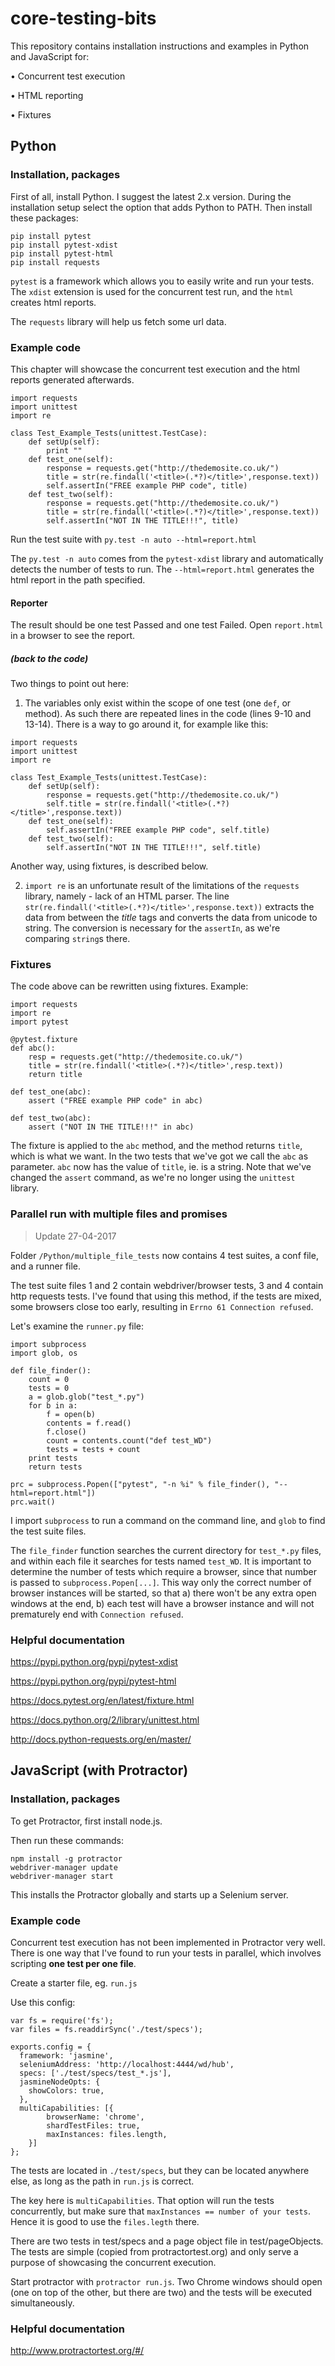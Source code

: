 # core-testing-bits

This repository contains installation instructions and examples in Python and JavaScript for:

• Concurrent test execution

• HTML reporting

• Fixtures

## Python

### Installation, packages

First of all, install Python. I suggest the latest 2.x version. During the installation setup select the option that adds Python to PATH.
Then install these packages:
```
pip install pytest
pip install pytest-xdist
pip install pytest-html
pip install requests
```

`pytest` is a framework which allows you to easily write and run your tests. The `xdist` extension is used for the concurrent test run, and the `html` creates html reports.

The `requests` library will help us fetch some url data.

### Example code

This chapter will showcase the concurrent test execution and the html reports generated afterwards.
```
import requests
import unittest
import re

class Test_Example_Tests(unittest.TestCase):
    def setUp(self):
        print ""
    def test_one(self):
        response = requests.get("http://thedemosite.co.uk/")
        title = str(re.findall('<title>(.*?)</title>',response.text))
        self.assertIn("FREE example PHP code", title)
    def test_two(self):
        response = requests.get("http://thedemosite.co.uk/")
        title = str(re.findall('<title>(.*?)</title>',response.text))
        self.assertIn("NOT IN THE TITLE!!!", title)
```

Run the test suite with `py.test -n auto --html=report.html`

The `py.test -n auto` comes from the `pytest-xdist` library and automatically detects the number of tests to run. The `--html=report.html` generates the html report in the path specified.

#### Reporter

The result should be one test Passed and one test Failed. Open `report.html` in a browser to see the report.

##### (back to the code)

Two things to point out here:

1. The variables only exist within the scope of one test (one `def`, or method). As such there are repeated lines in the code (lines 9-10 and 13-14). There is a way to go around it, for example like this:

```
import requests
import unittest
import re

class Test_Example_Tests(unittest.TestCase):
    def setUp(self):
        response = requests.get("http://thedemosite.co.uk/")
        self.title = str(re.findall('<title>(.*?)</title>',response.text))
    def test_one(self):
        self.assertIn("FREE example PHP code", self.title)
    def test_two(self):
        self.assertIn("NOT IN THE TITLE!!!", self.title)
```
Another way, using fixtures, is described below.

2. `import re` is an unfortunate result of the limitations of the `requests` library, namely - lack of an HTML parser. The line `str(re.findall('<title>(.*?)</title>',response.text))` extracts the data from between the *title* tags and converts the data from unicode to string. The conversion is necessary for the `assertIn`, as we're comparing `string`s there.

### Fixtures

The code above can be rewritten using fixtures. Example:

```
import requests
import re
import pytest

@pytest.fixture
def abc():
    resp = requests.get("http://thedemosite.co.uk/")
    title = str(re.findall('<title>(.*?)</title>',resp.text))
    return title

def test_one(abc):
    assert ("FREE example PHP code" in abc)

def test_two(abc):
    assert ("NOT IN THE TITLE!!!" in abc)
```

The fixture is applied to the `abc` method, and the method returns `title`, which is what we want. In the two tests that we've got we call the `abc` as parameter. `abc` now has the value of `title`, ie. is a string.
Note that we've changed the `assert` command, as we're no longer using the `unittest` library.

### Parallel run with multiple files and promises

> Update 27-04-2017

Folder `/Python/multiple_file_tests` now contains 4 test suites, a conf file, and a runner file.

The test suite files 1 and 2 contain webdriver/browser tests, 3 and 4 contain http requests tests. I've found that using this method, if the tests are mixed, some browsers close too early, resulting in `Errno 61 Connection refused`.

Let's examine the `runner.py` file:

```
import subprocess
import glob, os

def file_finder():
	count = 0
	tests = 0
	a = glob.glob("test_*.py")
	for b in a:
		f = open(b)
		contents = f.read()
		f.close()
		count = contents.count("def test_WD")
		tests = tests + count
	print tests
	return tests

prc = subprocess.Popen(["pytest", "-n %i" % file_finder(), "--html=report.html"])
prc.wait()
```

I import `subprocess` to run a command on the command line, and `glob` to find the test suite files.

The `file_finder` function searches the current directory for `test_*.py` files, and within each file it searches for tests named `test_WD`. It is important to determine the number of tests which require a browser, since that number is passed to `subprocess.Popen[...]`. This way only the correct number of browser instances will be started, so that a) there won't be any extra open windows at the end, b) each test will have a browser instance and will not prematurely end with `Connection refused`.

### Helpful documentation

https://pypi.python.org/pypi/pytest-xdist

https://pypi.python.org/pypi/pytest-html

https://docs.pytest.org/en/latest/fixture.html

https://docs.python.org/2/library/unittest.html

http://docs.python-requests.org/en/master/

## JavaScript (with Protractor)

### Installation, packages

To get Protractor, first install node.js.

Then run these commands:

```
npm install -g protractor
webdriver-manager update
webdriver-manager start
```

This installs the Protractor globally and starts up a Selenium server.

### Example code

Concurrent test execution has not been implemented in Protractor very well. There is one way that I've found to run your tests in parallel, which involves scripting **one test per one file**.

Create a starter file, eg. `run.js`

Use this config:
```
var fs = require('fs');
var files = fs.readdirSync('./test/specs');

exports.config = {
  framework: 'jasmine',
  seleniumAddress: 'http://localhost:4444/wd/hub',
  specs: ['./test/specs/test_*.js'],
  jasmineNodeOpts: {
    showColors: true,
  },
  multiCapabilities: [{
        browserName: 'chrome',
        shardTestFiles: true,
        maxInstances: files.length,
    }]
};
```

The tests are located in `./test/specs`, but they can be located anywhere else, as long as the path in `run.js` is correct.

The key here is `multiCapabilities`. That option will run the tests concurrently, but make sure that `maxInstances == number of your tests`. Hence it is good to use the `files.legth` there.

There are two tests in test/specs and a page object file in test/pageObjects. The tests are simple (copied from protractortest.org) and only serve a purpose of showcasing the concurrent execution.

Start protractor with `protractor run.js`. Two Chrome windows should open (one on top of the other, but there are two) and the tests will be executed simultaneously.

### Helpful documentation

http://www.protractortest.org/#/
